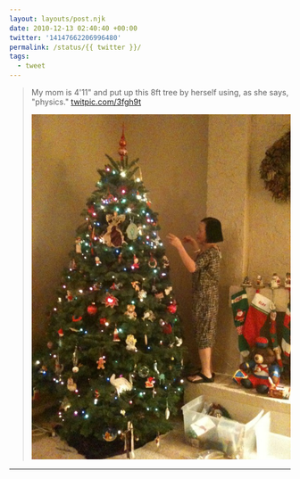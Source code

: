```yaml
---
layout: layouts/post.njk
date: 2010-12-13 02:40:40 +00:00
twitter: '14147662206996480'
permalink: /status/{{ twitter }}/
tags: 
  - tweet
---
```


> My mom is 4'11" and put up this 8ft tree by herself using, as she says, "physics." [twitpic.com/3fgh9t](http://twitpic.com/3fgh9t)
> 
> ![tiny Asian lady next to tall Christmas tree](/img/207361649.jpg)

---
